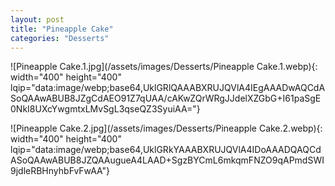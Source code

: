 ```yaml
---
layout: post
title: "Pineapple Cake"
categories: "Desserts"
---
```

![Pineapple Cake.1.jpg](/assets/images/Desserts/Pineapple Cake.1.webp){: width="400" height="400" lqip="data:image/webp;base64,UklGRlQAAABXRUJQVlA4IEgAAADwAQCdASoQAAwABUB8JZgCdAEO91Z7qUAA/cAKwZQrWRgJJdelXZGbG+I61paSgE0NkI8UXcYwgmtxLMvSgL3qseQZ3SyuiAA="}

![Pineapple Cake.2.jpg](/assets/images/Desserts/Pineapple Cake.2.webp){: width="400" height="400" lqip="data:image/webp;base64,UklGRkYAAABXRUJQVlA4IDoAAADQAQCdASoQAAwABUB8JZQAAugueA4LAAD+SgzBYCmL6mkqmFNZO9qAPmdSWI9jdleRBHnyhbFvFwAA"}

